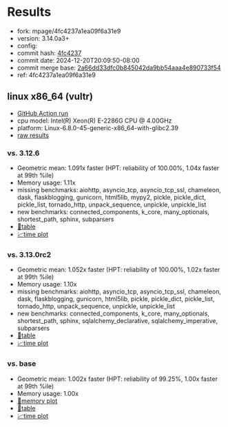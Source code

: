 # Results

- fork: mpage/4fc4237a1ea09f6a31e9
- version: 3.14.0a3+
- config: 
- commit hash: [4fc4237](https://github.com/mpage/cpython/commit/4fc4237)
- commit date: 2024-12-20T20:09:50-08:00
- commit merge base: [2a66dd33dfc0b845042da9bb54aaa4e890733f54](https://github.com/python/cpython/commit/2a66dd33dfc0b845042da9bb54aaa4e890733f54)
- ref: 4fc4237a1ea09f6a31e9

## linux x86_64 (vultr)

- [GitHub Action run](https://github.com/facebookexperimental/free-threading-benchmarking/actions/runs/12449614415)
- cpu model: Intel(R) Xeon(R) E-2286G CPU @ 4.00GHz
- platform: Linux-6.8.0-45-generic-x86_64-with-glibc2.39
- [raw results](bm-20241220-vultr-x86_64-mpage-4fc4237a1ea09f6a31e9-3.14.0a3%2B-4fc4237.json)

### vs. 3.12.6

- Geometric mean: 1.091x faster (HPT: reliability of 100.00%, 1.04x faster at 99th %ile)
- Memory usage: 1.11x
- missing benchmarks: aiohttp, asyncio_tcp, asyncio_tcp_ssl, chameleon, dask, flaskblogging, gunicorn, html5lib, mypy2, pickle, pickle_dict, pickle_list, tornado_http, unpack_sequence, unpickle, unpickle_list
- new benchmarks: connected_components, k_core, many_optionals, shortest_path, sphinx, subparsers
- [📄table](bm-20241220-vultr-x86_64-mpage-4fc4237a1ea09f6a31e9-3.14.0a3%2B-4fc4237-vs-3.12.6.md)
- [📈time plot](bm-20241220-vultr-x86_64-mpage-4fc4237a1ea09f6a31e9-3.14.0a3%2B-4fc4237-vs-3.12.6.svg)

### vs. 3.13.0rc2

- Geometric mean: 1.052x faster (HPT: reliability of 100.00%, 1.02x faster at 99th %ile)
- Memory usage: 1.10x
- missing benchmarks: aiohttp, asyncio_tcp, asyncio_tcp_ssl, chameleon, dask, flaskblogging, gunicorn, html5lib, pickle, pickle_dict, pickle_list, tornado_http, unpack_sequence, unpickle, unpickle_list
- new benchmarks: connected_components, k_core, many_optionals, shortest_path, sphinx, sqlalchemy_declarative, sqlalchemy_imperative, subparsers
- [📄table](bm-20241220-vultr-x86_64-mpage-4fc4237a1ea09f6a31e9-3.14.0a3%2B-4fc4237-vs-3.13.0rc2.md)
- [📈time plot](bm-20241220-vultr-x86_64-mpage-4fc4237a1ea09f6a31e9-3.14.0a3%2B-4fc4237-vs-3.13.0rc2.svg)

### vs. base

- Geometric mean: 1.002x faster (HPT: reliability of 99.25%, 1.00x faster at 99th %ile)
- Memory usage: 1.00x
- [🧠memory plot](bm-20241220-vultr-x86_64-mpage-4fc4237a1ea09f6a31e9-3.14.0a3%2B-4fc4237-vs-base-mem.svg)
- [📄table](bm-20241220-vultr-x86_64-mpage-4fc4237a1ea09f6a31e9-3.14.0a3%2B-4fc4237-vs-base.md)
- [📈time plot](bm-20241220-vultr-x86_64-mpage-4fc4237a1ea09f6a31e9-3.14.0a3%2B-4fc4237-vs-base.svg)

